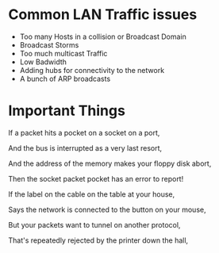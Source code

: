 # Common LAN Traffic issues
* Too many Hosts in a collision or Broadcast Domain
* Broadcast Storms
* Too much multicast Traffic
* Low Badwidth
* Adding hubs for connectivity to the network
* A bunch of ARP broadcasts

# Important Things

If a packet hits a pocket on a socket on a port,

And the bus is interrupted as a very last resort, 

And the address of the memory makes your floppy disk abort, 

Then the socket packet pocket has an error to report!




If the label on the cable on the table at your house, 

Says the network is connected to the button on your mouse, 

But your packets want to tunnel on another protocol, 

That's repeatedly rejected by the printer down the hall,
